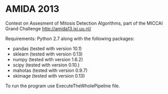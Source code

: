 AMIDA 2013
====================

Contest on Assesment of Mitosis Detection Algorithms, part of the MICCAI Grand Challenge
http://amida13.isi.uu.nl/

Requirements: 
Python 2.7 along with the following packages:

 - pandas (tested with version 10.1)
 - sklearn (tested with version 0.13)
 - numpy (tested with version 1.6.2)
 - scipy (tested with version 0.10.)
 - mahotas (tested with version 0.9.7)
 - skimage (tested with version 0.13)

To run the program use ExecuteTheWholePipeline file.
